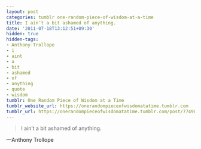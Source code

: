 ```yaml
---
layout: post
categories: tumblr one-random-piece-of-wisdom-at-a-time
title: I ain’t a bit ashamed of anything.
date: '2011-07-18T13:12:51+09:30'
hidden: true
hidden-tags:
- Anthony-Trollope
- i
- aint
- a
- bit
- ashamed
- of
- anything
- quote
- wisdom
tumblr: One Random Piece of Wisdom at a Time
tumblr_website_url: https://onerandompieceofwisdomatatime.tumblr.com
tumblr_url: https://onerandompieceofwisdomatatime.tumblr.com/post/7749080248/i-aint-a-bit-ashamed-of-anything
---
```

> I ain’t a bit ashamed of anything.

—Anthony Trollope&nbsp;
